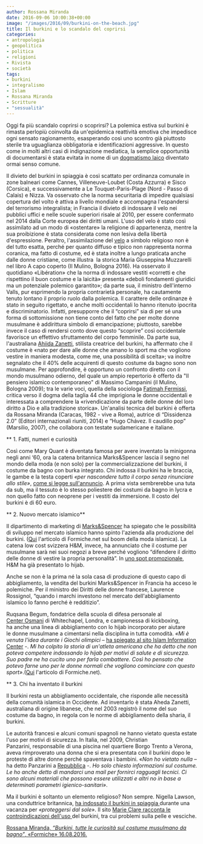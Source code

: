 ```yaml
---
author: Rossana Miranda
date: 2016-09-06 10:00:38+00:00
image: "/images/2016/09/burkini-on-the-beach.jpg"
title: Il burkini e lo scandalo del coprirsi
categories:
- antropologia
- geopolitica
- politica
- religioni
- Rivista
- società
tags:
- burkini
- integralismo
- Islam
- Rossana Miranda
- Scritture
- "sessualità"
---
```


Oggi fa più scandalo coprirsi o scoprirsi? La polemica estiva sul burkini è rimasta perlopiù coinvolta da un'epidemica reattività emotiva che impedisce ogni sensato ragionamento, esasperando così uno scontro già piuttosto sterile tra uguaglianza obbligatoria e identificazioni aggressive. In questo come in molti altri casi di indignazione mediatica, la semplice opportunità di documentarsi è stata evitata in nome di un [dogmatismo laico](http://www.internazionale.it/opinione/gian-paolo-accardo/2016/08/19/francia-burkini-laicita) diventato ormai senso comune. 

 Il divieto del burkini in spiaggia è così scattato per ordinanza comunale in zone balneari come Cannes, Villeneuve-Loubet (Costa Azzurra) e Sisco (Corsica), e successivamente a Le Touquet-Paris-Plage (Nord - Passo di Calais) e Nizza. Va osservato che la norma securitaria di impedire qualsiasi copertura del volto è attiva a livello mondiale e accompagna l'espandersi del terrorismo integralista; in Francia il divieto di indossare il velo nei pubblici uffici e nelle scuole superiori risale al 2010, per essere confermato nel 2014 dalla Corte europea dei diritti umani. L'uso del velo è stato così assimilato ad un modo di «ostentare» la religione di appartenenza, mentre la sua proibizione è stata considerata come non lesiva della libertà d'espressione. Peraltro, l'assimilazione del [velo](http://www.scritture.net/mag/il-tradire-degli-eventi/index.html) a simbolo religioso non è del tutto esatta, perché per quanto diffuso e tipico non rappresenta norma coranica, ma fatto di costume, ed è stata inoltre a lungo praticata anche dalle donne cristiane, come illustra  la storica Maria Giuseppina Muzzarelli nel libro A capo coperto (Il Mulino, Bologna 2016). Ha osservato il quotidiano «Libération» che la norma di indossare vestiti «corretti e che rispettino il buon costume e la laicità» presenta «deboli fondamenti giuridici ma un potenziale polemico garantito»; da parte sua, il ministro dell'interno Valls, pur esprimendo la propria contrarietà personale, ha cautamente tenuto lontano il proprio ruolo dalla polemica. Il carattere delle ordinanze è stato in seguito rigettato, e anche molti occidentali lo hanno ritenuto ipocrita e discriminatorio. Infatti, presupporre che il “coprirsi” sia di per sé una forma di sottomissione non tiene conto del fatto che per molte donne musulmane è addirittura simbolo di emancipazione; piuttosto, sarebbe invece il caso di rendersi conto dove questo “scoprire” così occidentale favorisce un effettivo sfruttamento del corpo femminile. Da parte sua, l'australiana [Ahiida Zanetti](http://www.repubblica.it/esteri/2016/08/21/news/burkini_creatrice_ahiida_zanetti-146354394), stilista creatrice del burkini, ha affermato che il costume è «nato per dare alle donne che amano lo sport ma che vogliono vestire in maniera modesta, come me, una possibilità di scelta»; va inoltre segnalato che il 40% delle acquirenti di questo costume da bagno sono non musulmane. Per approfondire, è opportuno un confronto diretto con il mondo musulmano odierno, del quale un ampio repertorio è offerto da "Il pensiero islamico contemporaneo" di Massimo Campanini (il Mulino, Bologna 2009); tra le varie voci, quella della sociologa [Fatimah Fermissi](http://www.scritture.net/mag/charlie-hebdo-e-la-satira-integrale/index.html), critica verso il dogma della taglia 44 che imprigiona le donne occidentali e interessata a comprendere la «rivendicazione da parte delle donne del loro diritto a Dio e alla tradizione storica». Un'analisi tecnica del burkini è offerta da Rossana Miranda (Caracas, 1982 - vive a Roma), autrice di “Dissidenza 2.0” (Editori internazionali riuniti, 2014) e “Hugo Chávez. Il caudillo pop” (Marsilio, 2007), che collabora con testate sudamericane e italiane.

** 1. Fatti, numeri e curiosità

Così come Mary Quant è diventata famosa per avere inventato la minigonna negli anni ‘60, ora la catena britannica Marks&Spencer lascia il segno nel mondo della moda (e non solo) per la commercializzazione del burkini, il costume da bagno con burka integrato. Chi indossa il burkini ha le braccia, le gambe e la testa coperti _«per nascondere tutto il corpo senza rinunciare allo stile»_, [come si legge sull'annuncio](http://www.marksandspencer.com/paisley-print-burkini/p/p22431892). A prima vista sembrerebbe una tuta da sub, ma il tessuto è lo stesso poliestere dei costumi da bagno in lycra e non quello fatto con neoprene per i vestiti da immersione. Il costo del burkini è di 60 euro.


** 2. Nuovo mercato islamico**

Il dipartimento di marketing di [Marks&Spencer](http://www.marksandspencer.com/floral-contrast-burkini/p/p22431888?&pdpredirect) ha spiegato che le possibilità di sviluppo nel mercato islamico hanno spinto l'azienda alla produzione del burkini. ([Qui](http://http//formiche.net/2016/04/23/boom-moda-islamica/) l'articolo di Formiche.net sul boom della moda islamica). La catena low cost svizzera H&M, invece, ha annunciato che il costume per musulmane sarà nei suoi negozi a breve perché vogliono “difendere il diritto delle donne di vestire la propria personalità”. In [uno spot promozionale](https://www.youtube.com/watch?v=s4xnyr2mCuI), H&M ha già presentato lo hijab.

Anche se non è la prima né la sola casa di produzione di questo capo di abbigliamento, la vendita del burkini Marks&Spencer in Francia ha acceso le polemiche. Per il ministro dei Diritti delle donne francese, Laurence Rossignol, “quando i marchi investono nel mercato dell'abbigliamento islamico lo fanno perché è redditizio”.

Ruqsana Begum, fondatrice della scuola di difesa personale al [Center Osmani](http://www.osmanitrust.org/) di Whitechapel, Londra, e campionessa di kickboxing, ha anche una linea di abbigliamento con lo hijab incorporato per aiutare le donne musulmane a cimentarsi nella disciplina in tutta comodità. _«Mi è venuta l'idea durante i Giochi olimpici_ – [ha spiegato al sito Islam Information Center](http://www.islaminformationcenter.com/boxing-champ-launches-sports-hijab/) -. _Mi ha colpito la storia di un'atleta americana che ha detto che non poteva competere indossando lo _hijab_ per motivi di salute e di sicurezza. Suo padre ne ha cucito uno per farla combattere. Così ho pensato che potevo farne uno per le donne normali che vogliono cominciare con questo sport»_.([Qui](http://formiche.net/2016/03/31/ruqsana-begum-kickboxing-hijab/) l'articolo di Formiche.net).



** 3. Chi ha inventato il burkini

Il burkini resta un abbigliamento occidentale, che risponde alle necessità della comunità islamica in Occidente. Ad inventarlo è stata Aheda Zanetti, australiana di origine libanese, che nel 2003 registrò il nome del suo costume da bagno, in regola con le norme di abbigliamento della sharia, il burkini.

Le autorità francesi e alcuni comuni spagnoli ne hanno vietato questa estate l'uso per motivi di sicurezza. In Italia, nel 2009, Christian Panzarini, responsabile di una piscina nel quartiere Borgo Trento a Verona, aveva rimproverato una donna che si era presentata con il burkini dopo le proteste di altre donne perché spaventava i bambini. «_Non ho vietato nulla_ – ha detto Panzarini a [Repubblica](http://ricerca.repubblica.it/repubblica/archivio/repubblica/2009/08/19/va-in-piscina-con-il-burkini-le.html?refresh_ce) -. _Ho solo chiesto informazioni sul costume. Le ho anche detto di mandarci una mail per fornirci ragguagli tecnici. Ci sono alcuni materiali che possono essere utilizzati e altri no in base a determinati parametri igienico-sanitari»_.

Ma il burkini è soltanto un elemento religioso? Non sempre. Nigella Lawson, una conduttrice britannica, [ha indossato il burkini in spiaggia ](http://www.dailymail.co.uk/news/article-2542094/The-truth-THAT-Burkini-Nigella-said-picked-bizarre-head-toe-swimsuit-Saatchi-liked-women-pale.html)durante una vacanza per _«proteggersi dal sole»_. Il sito [Marie Clare racconta le controindicazioni dell'uso ](http://www.marieclaire.com/fashion/advice/g126/fashion-burkini/)del burkini, tra cui problemi sulla pelle e vesciche.


[Rossana Miranda, _“Burkini, tutte le curiosità sul costume musulmano da bagno”_, «Formiche» 16.08.2016.](http://formiche.net/2016/08/18/burkini-costume-musulmano/)
